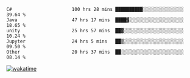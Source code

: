 <!--START_SECTION:waka-->

```text
C#                      100 hrs 28 mins ██████████░░░░░░░░░░░░░░░   39.64 %
Java                    47 hrs 17 mins  ████▓░░░░░░░░░░░░░░░░░░░░   18.65 %
unity                   25 hrs 57 mins  ██▓░░░░░░░░░░░░░░░░░░░░░░   10.24 %
Jupyter                 24 hrs 5 mins   ██▒░░░░░░░░░░░░░░░░░░░░░░   09.50 %
Other                   20 hrs 37 mins  ██░░░░░░░░░░░░░░░░░░░░░░░   08.14 %
```

<!--END_SECTION:waka-->
[![wakatime](https://wakatime.com/badge/user/6c2f442e-41b4-42e3-bc06-d5d8203ad1da.svg)](https://wakatime.com/@6c2f442e-41b4-42e3-bc06-d5d8203ad1da)
